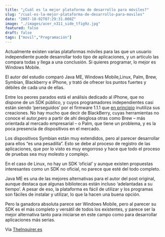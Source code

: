 ```yaml
---
title: "¿Cuál es la mejor plataforma de desarrollo para móviles?"
slug: "/cual-es-la-mejor-plataforma-de-desarrollo-para-moviles"
date: "2007-10-02T07:29:31.000Z"
image: "./images/acer_n311_side_tfig9z.jpg"
featured: false
draft: false
tags: ["movil","Programación"]
---
```



Actualmente existen varias plataformas móviles para las que un usuario independiente puede desarrollar todo tipo de aplicaciones, y un artículo las compara todas y llega a una conclusión. Si quieres programar, lo mejor es Windows Mobile.

El autor del estudio comparó Java ME, Windows Mobile,Linux, Palm, Brew, Symbian, Blackberry e iPhone, y trató de ofrecer los puntos fuertes y débiles de cada una de ellas.

Entre los peores parados está el análisis dedicado al iPhone, que no dispone de un SDK público, y cuyos programadores independientes casi están siendo ‘perseguidos’ por el firmware 1.1.1 que [en principio](http://www.theinquirer.es/2007/10/01/los_iphones_bloqueados_ya_funcionan.html) inutiliza sus creaciones. No hay mucho que decir de BlackBerry, cuyas herramientas no conoce el autor,pero a partir de ahí desglosa otras como Brew – más orientada al mercado empresarial – o Palm, que tiene un problema, y es la poca presencia de dispositivos en el mercado.

Los dispositivos Symbian están muy extendidos, pero al parecer desarrollar para ellos “es una pesadilla”. Esto se debe al proceso de registro de las aplicaciones, que por lo visto es muy engorroso y hace que todo el proceso de pruebas sea muy molesto y complejo.

En el caso de Linux, no hay un SDK ‘oficial’ y aunque existen propuestas interesantes como un SDK no oficial, no parece que esté del todo completo.

Java ME es una de las mejores alternativas para el autor del post original, aunque destaca que algunas bibliotecas están incluso ‘adelantadas a su tiempo’. A pesar de eso, la plataforma es fácil de utilizar y los programas son fáciles de instalar y utilizar, lo que la hacen una buena opción.

Pero la ganadora absoluta parece ser Windows Mobile, pero al parecer su SDK es el más completo y versátil de todos los existentes, y parece ser la mejor alternativa tanto para iniciarse en este campo como para desarrollar aplicaciones más serias.

Vía [TheInquirer.es](http://www.theinquirer.es/2007/10/02/cual_es_la_mejor_plataforma_de_desarrollo_para_moviles.html)



